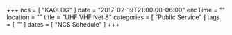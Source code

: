 +++
ncs = [ "KA0LDG" ]
date = "2017-02-19T21:00:00-06:00"
endTime = ""
location = ""
title = "UHF VHF Net 8"
categories = [ "Public Service" ]
tags = [ "" ]
dates = [ "NCS Schedule" ]
+++
